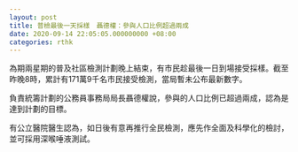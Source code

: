```yaml
---
layout: post
title: 普檢最後一天採樣　聶德權：參與人口比例超過兩成
date: 2020-09-14 22:05:05.000000000 +08:00
categories: rthk
---
```


為期兩星期的普及社區檢測計劃晚上結束，有市民趁最後一日到場接受採樣。截至昨晚8時，累計有171萬9千名市民接受檢測，當局暫未公布最新數字。

負責統籌計劃的公務員事務局局長聶德權說，參與的人口比例已超過兩成，認為是達到計劃的目標。

有公立醫院醫生認為，如日後有意再推行全民檢測，應先作全面及科學化的檢討，並可採用深喉唾液測試。
